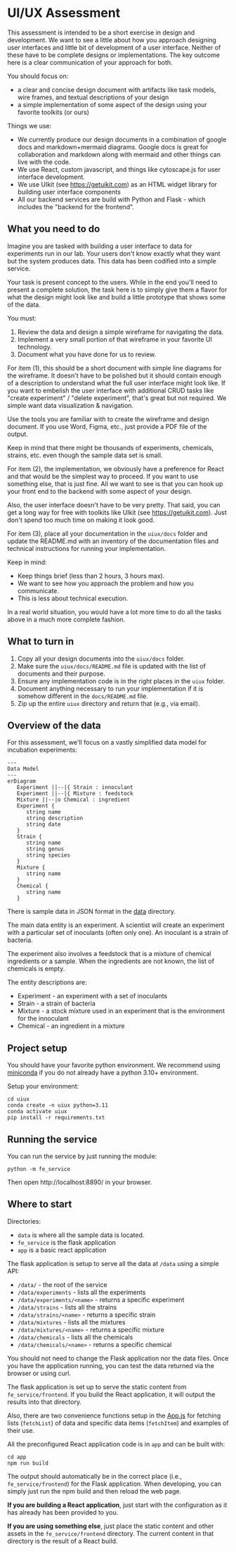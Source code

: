 # UI/UX Assessment

This assessment is intended to be a short exercise in design and development. We want
to see a little about how you approach designing user interfaces and little bit of
development of a user interface. Neither of these have to be complete designs or
implementations. The key outcome here is a clear communication of your approach for
both.

You should focus on:

 * a clear and concise design document with artifacts like task models, wire frames, and textual descriptions of your design
 * a simple implementation of some aspect of the design using your favorite toolkits (or ours)

Things we use:

 * We currently produce our design documents in a combination of google docs and markdown+mermaid diagrams. Google docs is great for collaboration and markdown along with mermaid and other things can live with the code. 
 * We use React, custom javascript, and things like cytoscape.js for user interface development.
 * We use UIkit (see https://getuikit.com) as an HTML widget library for building user interface components
 * All our backend services are build with Python and Flask - which includes the "backend for the frontend".

## What you need to do

Imagine you are tasked with building a user interface to 
data for experiments run in our lab. Your users don't 
know exactly what they want but the system produces
data. This data has been codified into a simple service.

Your task is present concept to the users. While in
the end you'll need to present a complete solution, the
task here is to simply give them a flavor for what 
the design might look like and build a little prototype
that shows some of the data.

You must:

1. Review the data and design a simple wireframe for navigating the data.
2. Implement a very small portion of that wireframe in your favorite UI technology.
3. Document what you have done for us to review.

For item (1), this should be a short document with simple line diagrams for the wireframe. It doesn't have to be polished but it should contain enough of a description to understand what the full user interface might look like. If you want to embelish the user interface with additional CRUD tasks like "create experiment" / "delete experiment", that's great but not required. We simple want data visualization & navigation.

Use the tools you are familiar with to create the wireframe and design document. If you use Word, Figma, etc., just provide a PDF file of the output.

Keep in mind that there might be thousands of experiments, chemicals, strains, etc. even though the sample data set is small.

For item (2), the implementation, we obviously have a preference for React and that would be the simplest way to proceed. If you want to use something else, that is just fine.  All we want to see is that you can hook up your front end to the backend with some aspect of your design.

Also, the user interface doesn't have to be very pretty. That said, you can get a long way for free with toolkits like UIkit (see https://getuikit.com). Just don't spend too much time on making it look good.

For item (3), place all your documentation in the `uiux/docs` folder and update
the README.md with an inventory of the documentation files and technical instructions
for running your implementation.

Keep in mind:

 * Keep things brief (less than 2 hours, 3 hours max). 
 * We want to see how you approach the problem and how you communicate. 
 * This is less about technical execution.
  
In a real world situation, you would have a lot more time to do all the tasks above
in a much more complete fashion.

## What to turn in

1. Copy all your design documents into the `uiux/docs` folder.
2. Make sure the `uiux/docs/README.md` file is updated with the list of documents and their purpose.
3. Ensure any implementation code is in the right places in the `uiux` folder.
4. Document anything necessary to run your implementation if it is somehow different in the `docs/README.md` file.
5. Zip up the entire `uiux` directory and return that (e.g., via email).


## Overview of the data

For this assessment, we'll focus on a vastly simplified data model for incubation
experiments:

```mermaid
---
Data Model
---
erDiagram
   Experiment ||--|{ Strain : innoculant
   Experiment ||--|{ Mixture : feedstock
   Mixture ||--|o Chemical : ingredient
   Experiment {
      string name
      string description
      string date
   }
   Strain {
      string name
      string genus
      string species
   }
   Mixture {
      string name
   }
   Chemical {
      string name
   }
```

There is sample data in JSON format in the [data](data) directory.

The main data entity is an experiment. A scientist will create an experiment
with a particular set of inoculants (often only one). An inoculant is
a strain of bacteria.

The experiment also involves a feedstock that is a mixture of chemical 
ingredients or a sample. When the ingredients are not known, the list 
of chemicals is empty.

The entity descriptions are:

 * Experiment - an experiment with a set of inoculants
 * Strain - a strain of bacteria
 * Mixture - a stock mixture used in an experiment that is the environment for the innoculant
 * Chemical - an ingredient in a mixture

## Project setup

You should have your favorite python environment. We recommend using [miniconda](https://docs.conda.io/en/latest/miniconda.html) if you do not already have a python 3.10+ environment.

Setup your environment:

```
cd uiux
conda create -n uiux python=3.11
conda activate uiux
pip install -r requirements.txt
```

## Running the service

You can run the service by just running the module:

```
python -m fe_service
```

Then open http://localhost:8890/ in your browser. 

## Where to start

Directories:

 * `data` is where all the sample data is located.
 * `fe_service` is the flask application
 * `app` is a basic react application

The flask application is setup to serve all the data
at `/data` using a simple API:

 * `/data/` - the root of the service
 * `/data/experiments` - lists all the experiments
 * `/data/experiments/<name>` - returns a specific experiment
 * `/data/strains` - lists all the strains
 * `/data/strains/<name>` - returns a specific strain
 * `/data/mixtures` - lists all the mixtures
 * `/data/mixtures/<name>` - returns a specific mixture
 * `/data/chemicals` - lists all the chemicals
 * `/data/chemicals/<name>` - returns a specific chemical

You should not need to change the Flask application nor the data files. Once you have the application running, you can test the data returned via the browser or using curl.

The flask application is set up to serve the static content from `fe_service/frontend`. If you build the React application, it will output the results into that directory.

Also, there are two convenience functions setup in the [App.js](app/src/App.js) 
for fetching lists (`fetchList`) of data and specific data items (`fetchItem`) and
examples of their use.

All the preconfigured React application code is in `app` and can be built with:

```
cd app
npm run build
```

The output should automatically be in the correct place (i.e., `fe_service/frontend`) for the Flask application. When developing, you can simply just run the npm build and then reload the web page.

**If you are building a React application**, just start with the configuration as it has already has been provided to you.

**If you are using something else**, just place the static content and other assets in the `fe_service/frontend` directory. The current content in that directory is the result of a React build.


